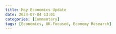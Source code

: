 ```yaml
---
title: May Economics Update
date: 2024-07-04 13:01
categories: [Commentary]
tags: [Economics, UK-Focused, Economy Research]
---
```


## 
